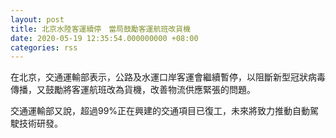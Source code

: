 ```yaml
---
layout: post
title: 北京水陸客運續停　當局鼓勵客運航班改貨機
date: 2020-05-19 12:35:54.000000000 +08:00
categories: rss
---
```


在北京，交通運輸部表示，公路及水運口岸客運會繼續暫停，以阻斷新型冠狀病毒傳播，又鼓勵將客運航班改為貨機，改善物流供應緊張的問題。

交通運輸部又說，超過99%正在興建的交通項目已復工，未來將致力推動自動駕駛技術研發。
